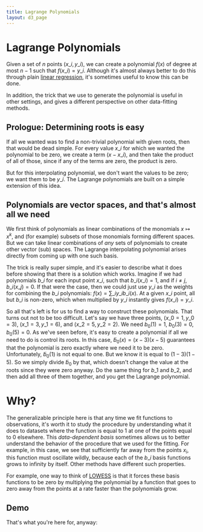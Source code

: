 ```yaml
---
title: Lagrange Polynomials
layout: d3_page
---
```


# Lagrange Polynomials

Given a set of $n$ points $(x\_i, y\_i)$, we can create a polynomial
$f(x)$ of degree at most $n-1$ such that $f(x\_i) = y\_i$. Although
it's almost always better to do this through plain [linear
regression](linear_regression.html), it's sometimes useful to know
this can be done.

In addition, the trick that we use to generate the polynomial is
useful in other settings, and gives a different perspective on other
data-fitting methods.


## Prologue: Determining roots is easy

If all we wanted was to find a non-trivial polynomial with given
roots, then that would be dead simple. For every value $x\_i$ for
which we wanted the polynomial to be zero, we create a term $(x -
x\_i)$, and then take the product of all of those, since if any of the
terms are zero, the product is zero. 

But for this interpolating polynomial, we don't want the values to be
zero; we want them to be $y\_i$. The Lagrange polynomials are built on
a simple extension of this idea.


## Polynomials are vector spaces, and that's almost all we need

We first think of polynomials as linear combinations of the monomials
$x \mapsto x^k$, and (for example) subsets of those monomials forming
different spaces. But we can take linear combinations of *any* sets of
polynomials to create other vector (sub) spaces. The Lagrange
interpolating polynomial arises directly from coming up with one such basis.

The trick is really super simple, and it's easier to describe what it
does before showing that there is a solution which works. Imagine if
we had polynomials $b\_i$ for each input point $x\_i$, such that
$b\_i(x\_i) = 1$, and if $i \neq j$, $b\_i(x\_j) = 0$. If that were
the case, then we could just use $y\_i$ as the weights for combining
the $b\_i$ polynomials: $f(x) = \sum\_i y\_i b\_i(x)$. At a given
$x\_i$ point, all but $b\_i$ is non-zero, which when multiplied by
$y\_i$ instantly gives $f(x\_i) = y\_i$.

So all that's left is for us to find a way to construct these
polynomials. That turns out not to be too difficult. Let's say we have
three points, $(x\_0 = 1, y\_0 = 3)$, $(x\_1 = 3, y\_1 = 6)$, and
$(x\_2 = 5, y\_2 = 2)$. We need $b_0(1) = 1$, $b_0(3) = 0$, $b_0(5) =
0$.  As we've seen before, it's easy to create a polynomial if all we
need to do is control its roots.  In this case, $\tilde{b}_0(x) = (x -
3)(x - 5)$ guarantees that the polynomial is zero exactly where we
need it to be zero.  Unfortunately, $\tilde{b}_0(1)$ is not equal to
one. But we know it is equal to $(1-3)(1-5)$. So we simply divide
$\tilde{b}_0$ by that, which doesn't change the value at the roots
since they were zero anyway. Do the same thing for $b\_1$ and $b\_2$,
and then add all three of them together, and you get the Lagrange
polynomial.

# Why?

The generalizable principle here is that any time we fit functions to
observations, it's worth it to study the procedure by understanding
what it does to datasets where the function is equal to $1$ at one of
the points equal to $0$ elsewhere.  This *data-dependent basis*
sometimes allows us to better understand the behavior of the procedure
that we used for the fitting.  For example, in this case, we see that
sufficiently far away from the points $x_i$, this function must
oscillate wildly, because each of the $b\_i$ basis functions grows to
infinity by itself. Other methods have different such properties.

For example, one way to think of
[LOWESS](https://en.wikipedia.org/wiki/Local_regression) is that it
forces these basis functions to be zero by multiplying the polynomial
by a function that goes to zero away from the points at a rate faster
than the polynomials grow.

## Demo

That's what you're here for, anyway:

<div id="lagrange-polynomial-div"></div>


